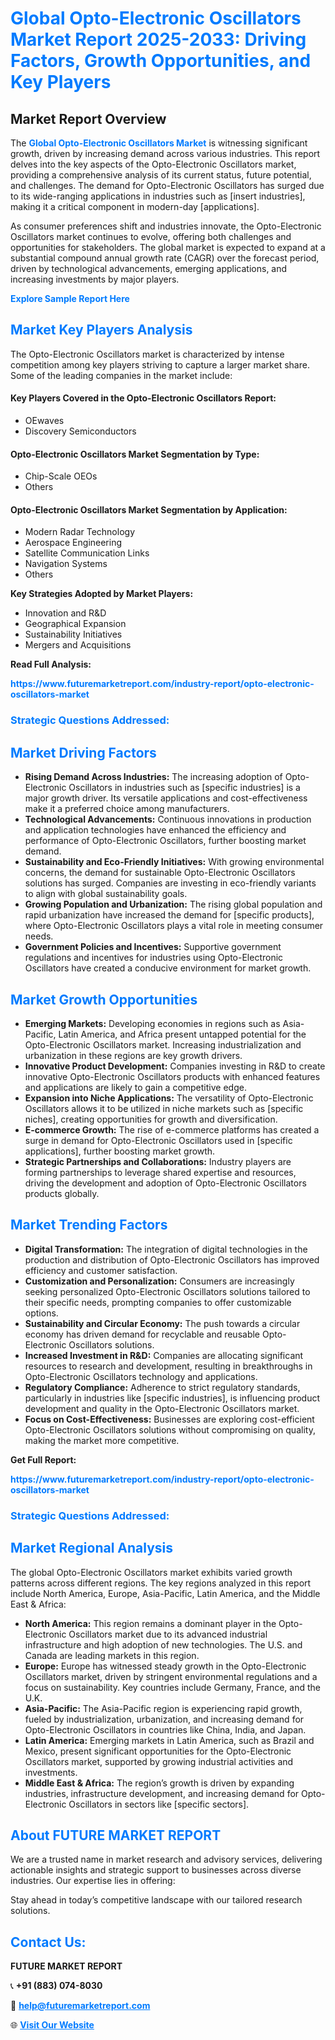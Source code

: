 <h1 style="color: #007BFF;">Global Opto-Electronic Oscillators Market Report 2025-2033: Driving Factors, Growth Opportunities, and Key Players</h1>

<section id="overview">
<h2>Market Report Overview</h2>
<p>The <a href="https://www.futuremarketreport.com/industry-report/opto-electronic-oscillators-market" style="color: #007BFF; text-decoration: none;"><strong>Global Opto-Electronic Oscillators Market</strong></a> is witnessing significant growth, driven by increasing demand across various industries. This report delves into the key aspects of the Opto-Electronic Oscillators market, providing a comprehensive analysis of its current status, future potential, and challenges. The demand for Opto-Electronic Oscillators has surged due to its wide-ranging applications in industries such as [insert industries], making it a critical component in modern-day [applications].</p>
<p>As consumer preferences shift and industries innovate, the Opto-Electronic Oscillators market continues to evolve, offering both challenges and opportunities for stakeholders. The global market is expected to expand at a substantial compound annual growth rate (CAGR) over the forecast period, driven by technological advancements, emerging applications, and increasing investments by major players.</p>
</section>

<section id="overview">
<p><a href="https://www.futuremarketreport.com/request-sample/reportId=52319" style="color: #007BFF; text-decoration: none;"><strong>Explore Sample Report Here</strong></a></p>
</section>

<section id="key-players">
<h2 style="color: #007BFF;">Market Key Players Analysis</h2>
<p>The Opto-Electronic Oscillators market is characterized by intense competition among key players striving to capture a larger market share. Some of the leading companies in the market include:</p>
<h4>Key Players Covered in the Opto-Electronic Oscillators Report:</h4>
<ul><li>OEwaves</li><li>Discovery Semiconductors</li></ul>
<h4>Opto-Electronic Oscillators Market Segmentation by Type:</h4>
<ul><li>Chip-Scale OEOs</li><li>Others</li></ul>

<h4>Opto-Electronic Oscillators Market Segmentation by Application:</h4>
<ul><li>Modern Radar Technology</li><li>Aerospace Engineering</li><li>Satellite Communication Links</li><li>Navigation Systems</li><li>Others</li></ul>
<p><strong>Key Strategies Adopted by Market Players:</strong></p>
<ul>
<li>Innovation and R&D</li>
<li>Geographical Expansion</li>
<li>Sustainability Initiatives</li>
<li>Mergers and Acquisitions</li>
</ul>
</section>

<section>
<p><strong>Read Full Analysis: </strong></p><a href="https://www.futuremarketreport.com/industry-report/opto-electronic-oscillators-market" style="color: #007BFF; text-decoration: none;"><strong>https://www.futuremarketreport.com/industry-report/opto-electronic-oscillators-market</strong></a>
<h3 style="color: #007BFF;">Strategic Questions Addressed:</h3>
</section>

<section id="driving-factors">
<h2 style="color: #007BFF;">Market Driving Factors</h2>
<ul>
<li><strong>Rising Demand Across Industries:</strong> The increasing adoption of Opto-Electronic Oscillators in industries such as [specific industries] is a major growth driver. Its versatile applications and cost-effectiveness make it a preferred choice among manufacturers.</li>
<li><strong>Technological Advancements:</strong> Continuous innovations in production and application technologies have enhanced the efficiency and performance of Opto-Electronic Oscillators, further boosting market demand.</li>
<li><strong>Sustainability and Eco-Friendly Initiatives:</strong> With growing environmental concerns, the demand for sustainable Opto-Electronic Oscillators solutions has surged. Companies are investing in eco-friendly variants to align with global sustainability goals.</li>
<li><strong>Growing Population and Urbanization:</strong> The rising global population and rapid urbanization have increased the demand for [specific products], where Opto-Electronic Oscillators plays a vital role in meeting consumer needs.</li>
<li><strong>Government Policies and Incentives:</strong> Supportive government regulations and incentives for industries using Opto-Electronic Oscillators have created a conducive environment for market growth.</li>
</ul>
</section>

<section id="growth-opportunities">
<h2 style="color: #007BFF;">Market Growth Opportunities</h2>
<ul>
<li><strong>Emerging Markets:</strong> Developing economies in regions such as Asia-Pacific, Latin America, and Africa present untapped potential for the Opto-Electronic Oscillators market. Increasing industrialization and urbanization in these regions are key growth drivers.</li>
<li><strong>Innovative Product Development:</strong> Companies investing in R&D to create innovative Opto-Electronic Oscillators products with enhanced features and applications are likely to gain a competitive edge.</li>
<li><strong>Expansion into Niche Applications:</strong> The versatility of Opto-Electronic Oscillators allows it to be utilized in niche markets such as [specific niches], creating opportunities for growth and diversification.</li>
<li><strong>E-commerce Growth:</strong> The rise of e-commerce platforms has created a surge in demand for Opto-Electronic Oscillators used in [specific applications], further boosting market growth.</li>
<li><strong>Strategic Partnerships and Collaborations:</strong> Industry players are forming partnerships to leverage shared expertise and resources, driving the development and adoption of Opto-Electronic Oscillators products globally.</li>
</ul>
</section>

<section id="trending-factors">
<h2 style="color: #007BFF;">Market Trending Factors</h2>
<ul>
<li><strong>Digital Transformation:</strong> The integration of digital technologies in the production and distribution of Opto-Electronic Oscillators has improved efficiency and customer satisfaction.</li>
<li><strong>Customization and Personalization:</strong> Consumers are increasingly seeking personalized Opto-Electronic Oscillators solutions tailored to their specific needs, prompting companies to offer customizable options.</li>
<li><strong>Sustainability and Circular Economy:</strong> The push towards a circular economy has driven demand for recyclable and reusable Opto-Electronic Oscillators solutions.</li>
<li><strong>Increased Investment in R&D:</strong> Companies are allocating significant resources to research and development, resulting in breakthroughs in Opto-Electronic Oscillators technology and applications.</li>
<li><strong>Regulatory Compliance:</strong> Adherence to strict regulatory standards, particularly in industries like [specific industries], is influencing product development and quality in the Opto-Electronic Oscillators market.</li>
<li><strong>Focus on Cost-Effectiveness:</strong> Businesses are exploring cost-efficient Opto-Electronic Oscillators solutions without compromising on quality, making the market more competitive.</li>
</ul>
</section>

<section>
<p><strong>Get Full Report: </strong></p><a href="https://www.futuremarketreport.com/industry-report/opto-electronic-oscillators-market" style="color: #007BFF; text-decoration: none;"><strong>https://www.futuremarketreport.com/industry-report/opto-electronic-oscillators-market</strong></a>
<h3 style="color: #007BFF;">Strategic Questions Addressed:</h3>
</section>


<section id="regional-analysis">
<h2 style="color: #007BFF;">Market Regional Analysis</h2>
<p>The global Opto-Electronic Oscillators market exhibits varied growth patterns across different regions. The key regions analyzed in this report include North America, Europe, Asia-Pacific, Latin America, and the Middle East & Africa:</p>
<ul>
<li><strong>North America:</strong> This region remains a dominant player in the Opto-Electronic Oscillators market due to its advanced industrial infrastructure and high adoption of new technologies. The U.S. and Canada are leading markets in this region.</li>
<li><strong>Europe:</strong> Europe has witnessed steady growth in the Opto-Electronic Oscillators market, driven by stringent environmental regulations and a focus on sustainability. Key countries include Germany, France, and the U.K.</li>
<li><strong>Asia-Pacific:</strong> The Asia-Pacific region is experiencing rapid growth, fueled by industrialization, urbanization, and increasing demand for Opto-Electronic Oscillators in countries like China, India, and Japan.</li>
<li><strong>Latin America:</strong> Emerging markets in Latin America, such as Brazil and Mexico, present significant opportunities for the Opto-Electronic Oscillators market, supported by growing industrial activities and investments.</li>
<li><strong>Middle East & Africa:</strong> The region’s growth is driven by expanding industries, infrastructure development, and increasing demand for Opto-Electronic Oscillators in sectors like [specific sectors].</li>
</ul>
</section>

<footer>
<h2 style="color: #007BFF;">About FUTURE MARKET REPORT</h2>
<p>We are a trusted name in market research and advisory services, delivering actionable insights and strategic support to businesses across diverse industries. Our expertise lies in offering:</p>

<p>Stay ahead in today’s competitive landscape with our tailored research solutions.</p>

<h2 style="color: #007BFF;">Contact Us:</h2>
<p><strong>FUTURE MARKET REPORT</strong></p>
<p>📞 <strong>+91 (883) 074-8030</strong></p>
<p>📧 <strong><a href="mailto:help@futuremarketreport.com" style="color: #007BFF;">help@futuremarketreport.com</a></strong></p>
<p>🌐 <strong><a href="https://www.futuremarketreport.com/" style="color: #007BFF;">Visit Our Website</a></strong></p>
</footer>